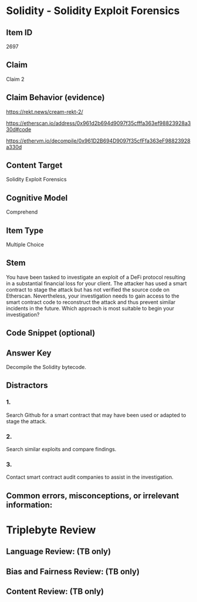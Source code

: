 # Solidity - Solidity Exploit Forensics

## Item ID
2697

## Claim
Claim 2

## Claim Behavior (evidence)
https://rekt.news/cream-rekt-2/

https://etherscan.io/address/0x961d2b694d9097f35cfffa363ef98823928a330d#code

https://ethervm.io/decompile/0x961D2B694D9097f35cfFfa363eF98823928a330d

## Content Target
Solidity Exploit Forensics

## Cognitive Model
Comprehend

## Item Type
Multiple Choice 

## Stem
You have been tasked to investigate an exploit of a DeFi protocol resulting in a substantial financial loss for your client. The attacker has used a smart contract to stage the attack but has not verified the source code on Etherscan. Nevertheless, your investigation needs to gain access to the smart contract code to reconstruct the attack and thus prevent similar incidents in the future. Which approach is most suitable to begin your investigation? 

## Code Snippet (optional)

## Answer Key
Decompile the Solidity bytecode.

## Distractors
### 1.
Search Github for a smart contract that may have been used or adapted to stage the attack.

### 2.
Search similar exploits and compare findings.

### 3.
Contact smart contract audit companies to assist in the investigation.

## Common errors, misconceptions, or irrelevant information:

# Triplebyte Review

## Language Review: (TB only)

## Bias and Fairness Review: (TB only)

## Content Review: (TB only)

